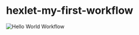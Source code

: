 # hexlet-my-first-workflow

![Hello World Workflow](https://github.com/DmitrySem92/hexlet-my-first-workflow/actions/workflows/hello-world.yml/badge.svg)
